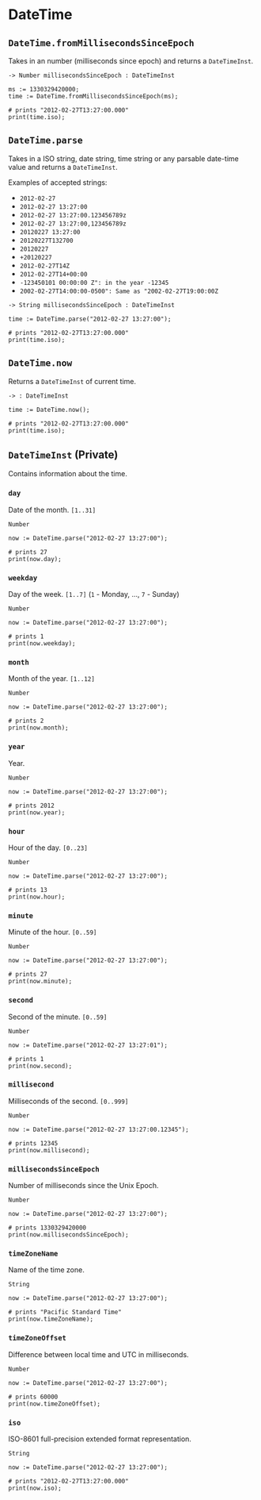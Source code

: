 # DateTime

## `DateTime.fromMillisecondsSinceEpoch`

Takes in an number (milliseconds since epoch) and returns a `DateTimeInst`.

```title="Signature"
-> Number millisecondsSinceEpoch : DateTimeInst
```

```title="Example"
ms := 1330329420000;
time := DateTime.fromMillisecondsSinceEpoch(ms);

# prints "2012-02-27T13:27:00.000"
print(time.iso);
```

## `DateTime.parse`

Takes in a ISO string, date string, time string or any parsable date-time value and returns a `DateTimeInst`.

Examples of accepted strings:

-   `2012-02-27`
-   `2012-02-27 13:27:00`
-   `2012-02-27 13:27:00.123456789z`
-   `2012-02-27 13:27:00,123456789z`
-   `20120227 13:27:00`
-   `20120227T132700`
-   `20120227`
-   `+20120227`
-   `2012-02-27T14Z`
-   `2012-02-27T14+00:00`
-   `-123450101 00:00:00 Z": in the year -12345`
-   `2002-02-27T14:00:00-0500": Same as "2002-02-27T19:00:00Z`

```title="Signature"
-> String millisecondsSinceEpoch : DateTimeInst
```

```title="Example"
time := DateTime.parse("2012-02-27 13:27:00");

# prints "2012-02-27T13:27:00.000"
print(time.iso);
```

## `DateTime.now`

Returns a `DateTimeInst` of current time.

```title="Signature"
-> : DateTimeInst
```

```title="Example"
time := DateTime.now();

# prints "2012-02-27T13:27:00.000"
print(time.iso);
```

## `DateTimeInst` (Private)

Contains information about the time.

### `day`

Date of the month. `[1..31]`

```title="Signature"
Number
```

```title="Example"
now := DateTime.parse("2012-02-27 13:27:00");

# prints 27
print(now.day);
```

### `weekday`

Day of the week. `[1..7]` (`1` - Monday, ..., `7` - Sunday)

```title="Signature"
Number
```

```title="Example"
now := DateTime.parse("2012-02-27 13:27:00");

# prints 1
print(now.weekday);
```

### `month`

Month of the year. `[1..12]`

```title="Signature"
Number
```

```title="Example"
now := DateTime.parse("2012-02-27 13:27:00");

# prints 2
print(now.month);
```

### `year`

Year.

```title="Signature"
Number
```

```title="Example"
now := DateTime.parse("2012-02-27 13:27:00");

# prints 2012
print(now.year);
```

### `hour`

Hour of the day. `[0..23]`

```title="Signature"
Number
```

```title="Example"
now := DateTime.parse("2012-02-27 13:27:00");

# prints 13
print(now.hour);
```

### `minute`

Minute of the hour. `[0..59]`

```title="Signature"
Number
```

```title="Example"
now := DateTime.parse("2012-02-27 13:27:00");

# prints 27
print(now.minute);
```

### `second`

Second of the minute. `[0..59]`

```title="Signature"
Number
```

```title="Example"
now := DateTime.parse("2012-02-27 13:27:01");

# prints 1
print(now.second);
```

### `millisecond`

Milliseconds of the second. `[0..999]`

```title="Signature"
Number
```

```title="Example"
now := DateTime.parse("2012-02-27 13:27:00.12345");

# prints 12345
print(now.millisecond);
```

### `millisecondsSinceEpoch`

Number of milliseconds since the Unix Epoch.

```title="Signature"
Number
```

```title="Example"
now := DateTime.parse("2012-02-27 13:27:00");

# prints 1330329420000
print(now.millisecondsSinceEpoch);
```

### `timeZoneName`

Name of the time zone.

```title="Signature"
String
```

```title="Example"
now := DateTime.parse("2012-02-27 13:27:00");

# prints "Pacific Standard Time"
print(now.timeZoneName);
```

### `timeZoneOffset`

Difference between local time and UTC in milliseconds.

```title="Signature"
Number
```

```title="Example"
now := DateTime.parse("2012-02-27 13:27:00");

# prints 60000
print(now.timeZoneOffset);
```

### `iso`

ISO-8601 full-precision extended format representation.

```title="Signature"
String
```

```title="Example"
now := DateTime.parse("2012-02-27 13:27:00");

# prints "2012-02-27T13:27:00.000"
print(now.iso);
```
